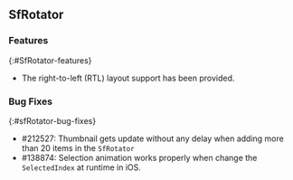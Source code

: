 ## SfRotator

### Features
{:#SfRotator-features}

*  The right-to-left (RTL) layout support has been provided.

### Bug Fixes
{:#sfRotator-bug-fixes}

* \#212527: Thumbnail gets update without any delay when adding more than 20 items in the `SfRotator`
* \#138874: Selection animation works properly when change the `SelectedIndex` at runtime in iOS.